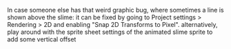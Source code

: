 In case someone else has that weird graphic bug, where sometimes a line is shown above the slime: it can be fixed by going to Project settings > Rendering > 2D and enabling "Snap 2D Transforms to Pixel".
alternatively, play around with the sprite sheet settings of the animated slime sprite to add some vertical offset
